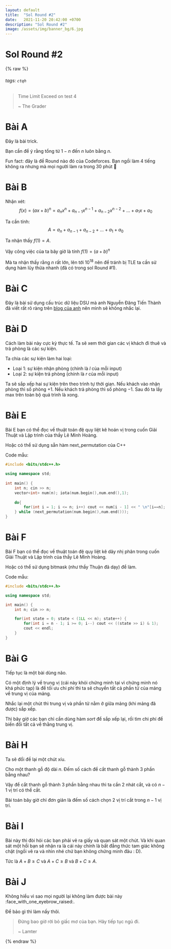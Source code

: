 ```yaml
---
layout: default
title:  "Sol Round #2"
date:   2021-11-20 20:42:00 +0700
description: "Sol Round #2"
image: /assets/img/banner_bg/6.jpg
---
```


# Sol Round #2

{% raw %}

###### tags: `ctqh`

> Time Limit Exceed on test 4
>
> ~ The Grader

# Bài A

Đây là bài trick.

Bạn cần để ý rằng tổng từ $1 - n$ đến $n$ luôn bằng $n$.

Fun fact: đây là đề Round nào đó của Codeforces. Bạn ngồi làm $4$ tiếng không ra nhưng mà mọi người làm ra trong $30$ phút 🥲

# Bài B

Nhận xét:
$$
f(x) = (ax + b) ^ n = a_n x^n + a_{n-1} x^{n-1} + a_{n-2} x^{n-2} + ... + a_1 x + a_0
$$

Ta cần tính:
$$
A = a_n + a_{n-1} + a_{n-2} + ... + a_1 + a_0
$$

Ta nhận thấy $f(1) = A$. 

Vậy công việc của ta bây giờ là tính $f(1) = (a+b)^n$

Mà ta nhận thấy rằng $n$ rất lớn, lên tới $10^{18}$ nên để tránh bị TLE ta cần sử dụng hàm lũy thừa nhanh (đã có trong sol Round #1).

# Bài C

Đây là bài sử dụng cấu trúc dữ liệu DSU mà anh Nguyễn Đăng Tiến Thành đã viết rất rõ ràng trên [blog của anh](https://tienthanh214.github.io/competitive%20programming/disjoint-set-union/) nên mình sẽ không nhắc lại.

# Bài D

Cách làm bài này cực kỳ thực tế. Ta sẽ xem thời gian các vị khách đi thuê và trả phòng là các sự kiện.

Ta chia các sự kiện làm hai loại:
* Loại 1: sự kiện nhận phòng (chính là $l$ của mỗi input)
* Loại 2: sự kiện trả phòng (chính là $r$ của mỗi input)

Ta sẽ sắp xếp hai sự kiện trên theo trình tự thời gian. Nếu khách vào nhận phòng thì số phòng $+1$. Nếu khách trả phòng thì số phòng $-1$. Sau đó ta lấy max trên toàn bộ quá trình là xong.

# Bài E

Bài E bạn có thể đọc về thuật toán đệ quy liệt kê hoán vị trong cuốn Giải Thuật và Lập trình của thầy Lê Minh Hoàng.

Hoặc có thể sử dụng sẵn hàm next_permutation của C++

Code mẫu:
```cpp
#include <bits/stdc++.h>
 
using namespace std;
 
int main() {
    int n; cin >> n;
    vector<int> num(n); iota(num.begin(),num.end(),1);
 
    do{
        for(int i = 1; i <= n; i++) cout << num[i - 1] << " \n"[i==n];
    } while (next_permutation(num.begin(),num.end()));
}
```

# Bài F

Bài F bạn có thể đọc về thuật toán đệ quy liệt kê dãy nhị phân trong cuốn Giải Thuật và Lập trình của thầy Lê Minh Hoàng.

Hoặc có thể sử dụng bitmask (như thầy Thuận đã dạy) để làm.

Code mẫu:
```cpp
#include <bits/stdc++.h>

using namespace std;

int main() {
    int n; cin >> n;

    for(int state = 0; state < (1LL << n); state++) {
        for(int i = n - 1; i >= 0; i--) cout << ((state >> i) & 1);
        cout << endl;
    }
}
```

# Bài G

Tiếp tục là một bài dùng não.

Có một định lý về trung vị (cái này khỏi chứng minh tại vì chứng minh nó khá phức tạp) là để tối ưu chi phí thì ta sẽ chuyển tất cả phần tử của mảng về trung vị của mảng.

Nhắc lại một chút thì trung vị và phần tử nằm ở giữa mảng (khi mảng đã được) sắp xếp.

Thì bây giờ các bạn chỉ cần dùng hàm $sort$ để sắp xếp lại, rồi tìm chi phí để biến đổi tất cả về thằng trung vị.

# Bài H

Ta sẽ đổi đề lại một chút xíu.

Cho một thanh gỗ độ dài $n$. Đếm số cách để cắt thanh gỗ thành $3$ phần bằng nhau?

Vậy để cắt thanh gỗ thành $3$ phần bằng nhau thì ta cần $2$ nhát cắt, và có $n-1$ vị trí có thể cắt.

Bài toán bây giờ chỉ đơn giản là đếm số cách chọn $2$ vị trí cắt trong $n-1$ vị trí.

# Bài I

Bài này thì đòi hỏi các bạn phải vẽ ra giấy và quan sát một chút. Và khi quan sát một hồi bạn sẽ nhận ra là cái này chính là bất đẳng thức tam giác không chặt (ngồi vẽ ra và nhìn nhé chứ bạn không chứng minh đâu : D).

Tức là $A+B \geq C$ và $A+C \geq B$ và $B+C \geq A$.

# Bài J

Không hiểu vì sao mọi người lại không làm được bài này :face_with_one_eyebrow_raised:.

Để bảo gì thì làm nấy thôi.



> Đừng bao giờ rời bỏ giấc mơ của bạn. Hãy tiếp tục ngủ đi.
>
> ~ Lamter

{% endraw %}